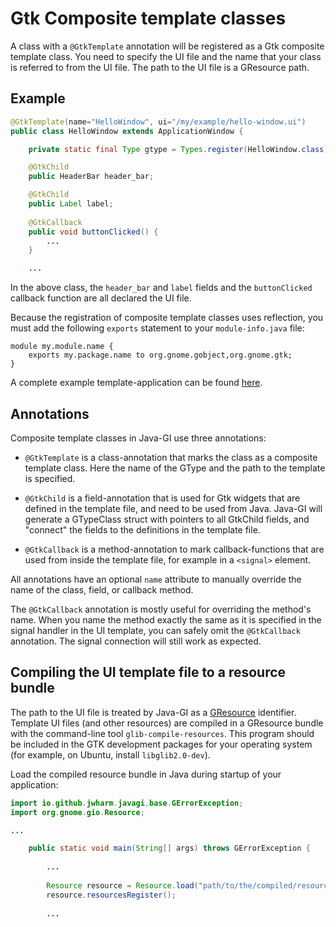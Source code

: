 # Gtk Composite template classes

A class with a `@GtkTemplate` annotation will be registered as a Gtk composite template class. You need to specify the UI file and the name that your class is referred to from the UI file. The path to the UI file is a GResource path.

## Example

```java
@GtkTemplate(name="HelloWindow", ui="/my/example/hello-window.ui")
public class HelloWindow extends ApplicationWindow {

    private static final Type gtype = Types.register(HelloWindow.class);

    @GtkChild
    public HeaderBar header_bar;

    @GtkChild
    public Label label;
    
    @GtkCallback
    public void buttonClicked() {
        ...
    }

    ...
```

In the above class, the `header_bar` and `label` fields and the `buttonClicked` callback function are all declared the UI file.

Because the registration of composite template classes uses reflection, you must add the following `exports` statement to your `module-info.java` file:

```
module my.module.name {
    exports my.package.name to org.gnome.gobject,org.gnome.gtk;
}
```

A complete example template-application can be found [here](https://github.com/jwharm/java-gi-examples/tree/main/HelloTemplate).

## Annotations

Composite template classes in Java-GI use three annotations:

* `@GtkTemplate` is a class-annotation that marks the class as a composite template class. Here the name of the GType and the path to the template is specified.

* `@GtkChild` is a field-annotation that is used for Gtk widgets that are defined in the template file, and need to be used from Java. Java-GI will generate a GTypeClass struct with pointers to all GtkChild fields, and "connect" the fields to the definitions in the template file.

* `@GtkCallback` is a method-annotation to mark callback-functions that are used from inside the template file, for example in a `<signal>` element.

All annotations have an optional `name` attribute to manually override the name of the class, field, or callback method.

The `@GtkCallback` annotation is mostly useful for overriding the method's name. When you name the method exactly the same as it is specified in the signal handler in the UI template, you can safely omit the `@GtkCallback` annotation. The signal connection will still work as expected.

## Compiling the UI template file to a resource bundle

The path to the UI file is treated by Java-GI as a [GResource](https://docs.gtk.org/gio/struct.Resource.html) identifier. Template UI files (and other resources) are compiled in a GResource bundle with the command-line tool `glib-compile-resources`. This program should be included in the GTK development packages for your operating system (for example, on Ubuntu, install `libglib2.0-dev`).

Load the compiled resource bundle in Java during startup of your application:

```java
import io.github.jwharm.javagi.base.GErrorException;
import org.gnome.gio.Resource;

...

    public static void main(String[] args) throws GErrorException {
    
        ...
        
        Resource resource = Resource.load("path/to/the/compiled/resource/bundle");
        resource.resourcesRegister();
    
        ...
```

